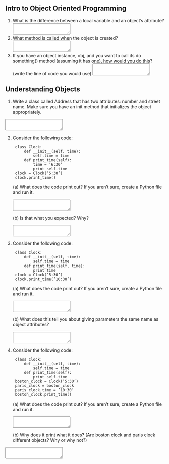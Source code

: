 ## Intro to Object Oriented Programming
1. What is the difference between a local variable and an object’s attribute?
	<textarea name="a[3-0-1]"></textarea>
2. What method is called when the object is created?
	<textarea name="a[3-0-2]"></textarea>
3. If you have an object instance, obj, and you want to call its do something() method (assuming it has one),
how would you do this? (write the line of code you would use)
	<textarea name="a[3-0-3]"></textarea>

## Understanding Objects
1. Write a class called Address that has two attributes: number and street name. Make sure you have an
init method that initializes the object appropriately.
<textarea name="a[3-1-1]"></textarea>

2. Consider the following code:
 
		class Clock:
		    def __init__(self, time):
		        self.time = time
		    def print_time(self):
		        time = ’6:30’
		        print self.time
		clock = Clock(’5:30’)
		clock.print_time()

	(a) What does the code print out? If you aren’t sure, create a Python file and run it.
	<textarea name="a[3-2-1]"></textarea><br/>
	(b) Is that what you expected? Why?
	<textarea name="a[3-2-2]"></textarea>

3. Consider the following code:

		class Clock:
		    def __init__(self, time):
		        self.time = time
		    def print_time(self, time):
		        print time
		clock = Clock(’5:30’)
		clock.print_time(’10:30’)

	(a) What does the code print out? If you aren’t sure, create a Python file and run it.
	<textarea name="a[3-3-1]"></textarea><br/>
	(b) What does this tell you about giving parameters the same name as object attributes?
	<textarea name="a[3-3-2]"></textarea>

4. Consider the following code:

		class Clock:
		    def __init__(self, time):
		        self.time = time
		    def print_time(self):
		        print self.time
		boston_clock = Clock(’5:30’)
		paris_clock = boston_clock
		paris_clock.time = ’10:30’
		boston_clock.print_time()

	(a) What does the code print out? If you aren’t sure, create a Python file and run it.
	<textarea name="a[3-4-1]"></textarea><br/>
	(b) Why does it print what it does? (Are boston clock and paris clock different objects? Why or why
not?)
<textarea name="a[3-4-2]"></textarea>
